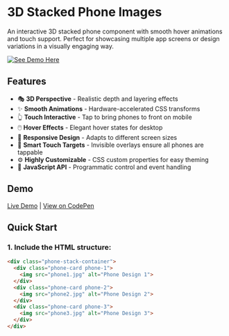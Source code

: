 # 3D Stacked Phone Images

An interactive 3D stacked phone component with smooth hover animations and touch support. Perfect for showcasing multiple app screens or design variations in a visually engaging way.

[![See Demo Here](demo.gif)](https://codepen.io/Dane-OLeary/pen/gbamExj)

## Features

- 🎭 **3D Perspective** - Realistic depth and layering effects
- ✨ **Smooth Animations** - Hardware-accelerated CSS transforms
- 👆 **Touch Interactive** - Tap to bring phones to front on mobile
- 🖱️ **Hover Effects** - Elegant hover states for desktop
- 📱 **Responsive Design** - Adapts to different screen sizes
- 🎯 **Smart Touch Targets** - Invisible overlays ensure all phones are tappable
- ⚙️ **Highly Customizable** - CSS custom properties for easy theming
- 🔧 **JavaScript API** - Programmatic control and event handling

## Demo

[Live Demo](your-demo-link-here) | [View on CodePen](your-codepen-link)

## Quick Start

### 1. Include the HTML structure:

```html
<div class="phone-stack-container">
  <div class="phone-card phone-1">
    <img src="phone1.jpg" alt="Phone Design 1">
  </div>
  <div class="phone-card phone-2">
    <img src="phone2.jpg" alt="Phone Design 2">
  </div>
  <div class="phone-card phone-3">
    <img src="phone3.jpg" alt="Phone Design 3">
  </div>
</div>
